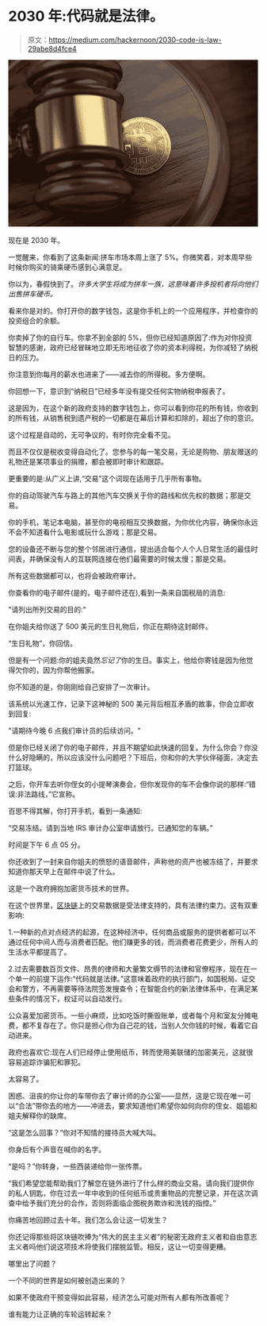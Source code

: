 # 2030 年:代码就是法律。

> 原文：<https://medium.com/hackernoon/2030-code-is-law-29abe8d4fce4>

![](img/966f598699648eb26aa81bf30596ce97.png)

现在是 2030 年。

一觉醒来，你看到了这条新闻:拼车市场本周上涨了 5%。你微笑着，对本周早些时候你购买的骑乘硬币感到心满意足。

你以为，春假快到了。*许多大学生将成为拼车一族，这意味着许多投机者将向他们出售拼车硬币。*

看来你是对的。你打开你的数字钱包，这是你手机上的一个应用程序，并检查你的投资组合的余额。

你卖掉了你的自行车。你拿不到全部的 5%，但你已经知道原因了:作为对你投资智慧的感谢，政府已经冒昧地立即无形地征收了你的资本利得税，为你减轻了纳税日的压力。

你注意到你每月的薪水也进来了——减去你的所得税。多方便啊。

你回想一下，意识到“纳税日”已经多年没有提交任何实物纳税申报表了。

这是因为，在这个新的政府支持的数字钱包上，你可以看到你花的所有钱，你收到的所有钱，从销售税到遗产税的一切都是在幕后计算和扣除的，超出了你的意识。

这个过程是自动的，无可争议的，有时你完全看不见。

而且不仅仅是税收变得自动化了。您参与的每一笔交易，无论是购物、朋友赠送的礼物还是某项事业的捐赠，都会被即时审计和跟踪。

更重要的是:从广义上讲,“交易”这个词现在适用于几乎所有事物。

你的自动驾驶汽车与路上的其他汽车交换关于你的路线和优先权的数据；那是交易。

你的手机，笔记本电脑，甚至你的电视相互交换数据，为你优化内容，确保你永远不会不知道看什么电影或玩什么游戏；那是交易。

您的设备还不断与您的整个邻居进行通信，提出适合每个人个人日常生活的最佳时间表，并确保没有人的互联网连接在他们最需要的时候太慢；那是交易。

所有这些数据都可以，也将会被政府审计。

你查看你的电子邮件(是的，电子邮件还在),看到一条来自国税局的消息:

"请列出所列交易的目的:"

在你姐夫给你送了 500 美元的生日礼物后，你正在期待这封邮件。

“生日礼物”，你回信。

但是有一个问题:你的姐夫竟然*忘记了*你的生日。事实上，他给你寄钱是因为他觉得欠你的，因为你帮他搬家。

你不知道的是，你刚刚给自己安排了一次审计。

该系统以光速工作，记录下这神秘的 500 美元背后相互矛盾的故事，你会立即收到回复:

"请期待今晚 6 点我们审计员的后续访问。"

但是你已经关闭了你的电子邮件，并且不期望如此快速的回复。为什么你会？你没什么好隐瞒的，所以应该没什么问题吧？下班后，你和你的大学伙伴碰面，决定去打篮球。

之后，你开车去听你侄女的小提琴演奏会，但你发现你的车不会像你说的那样:“错误:非法路线，”它宣称。

百思不得其解，你打开手机，看到一条通知:

“交易冻结。请到当地 IRS 审计办公室申请放行。已通知您的车辆。”

时间是下午 6 点 05 分。

你还收到了一封来自你姐夫的愤怒的语音邮件，声称他的资产也被冻结了，并要求知道你那天早上在邮件中说了什么。

这是一个政府拥抱加密货币技术的世界。

在这个世界里，[区块链](https://hackernoon.com/tagged/blockchain)上的交易数据是受法律支持的，具有法律约束力。这有双重影响:

1.一种新的点对点经济的起源，在这种经济中，任何商品或服务的提供者都可以不通过任何中间人而与消费者匹配。他们赚更多的钱，而消费者花费更少，所有人的生活水平都提高了。

2.过去需要数百页文件、昂贵的律师和大量繁文缛节的法律和官僚程序，现在在一个单一的前提下运作:“代码就是法律。”这意味着政府的执行部门，如国税局、证交会和警方，不再需要等待法院签发搜查令；在智能合约的新法律体系中，在满足某些条件的情况下，权证可以自动发行。

公众喜爱加密货币。一些小麻烦，比如吃饭时撕毁账单，或者每个月和室友分摊电费，都不复存在了。你只是担心你为自己花的钱，当别人欠你钱的时候，看着它自动进来。

政府也喜欢它:现在人们已经停止使用纸币，转而使用美联储的加密美元，这就很容易追踪诈骗犯和罪犯。

太容易了。

困惑、沮丧的你让你的车带你去了审计师的办公室——显然，这是它现在唯一可以“合法”带你去的地方——冲进去，要求知道他们希望你如何向你的侄女、姐姐和姐夫解释你的缺席。

“这是怎么回事？”你对不知情的接待员大喊大叫。

你身后有个声音在喊你的名字。

“是吗？”你转身，一些西装递给你一张传票。

“我们希望您能帮助我们了解您在链外进行了什么样的商业交易。请向我们提供你的私人钥匙，你在过去一年中收到的任何纸币或贵重物品的完整记录，并在这次调查中给予我们充分的合作，否则将面临企图税务欺诈和洗钱的指控。”

你痛苦地回顾过去十年。我们怎么会让这一切发生？

你还记得那些将区块链吹捧为“伟大的民主主义者”的秘密无政府主义者和自由意志主义者吗他们说这项技术将使我们摆脱监管。相反，这让一切变得更糟。

哪里出了问题？

一个不同的世界是如何被创造出来的？

如果不使政府干预变得如此容易，经济怎么可能对所有人都有所改善呢？

谁有能力让正确的车轮运转起来？